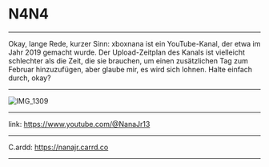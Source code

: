 # N4N4
_____________________________________________________________________________________________________________________________________
Okay, lange Rede, kurzer Sinn: xboxnana ist ein YouTube-Kanal, der etwa im Jahr 2019 gemacht wurde. Der Upload-Zeitplan des Kanals ist vielleicht schlechter als die Zeit, die sie brauchen, um einen zusätzlichen Tag zum Februar hinzuzufügen, aber glaube mir, es wird sich lohnen. Halte einfach durch, okay?
                                       
_____________________________________________________________________________________________
![IMG_1309](https://github.com/user-attachments/assets/0ff5b6a2-6dc9-41e2-bee5-30b20cbbe9dc)
                                                                                            
                                                                                            
                                                                                            
---------------------------------------------------------------------------------------------                

link: https://www.youtube.com/@NanaJr13                                                     

---------------------------------------------------------------------------------------------

C.ardd: https://nanajr.carrd.co

---------------------------------------------------------------------------------------------
